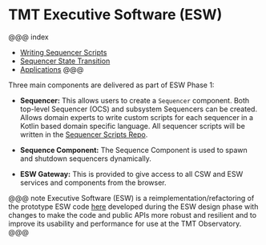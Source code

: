 

# TMT Executive Software (ESW)

@@@ index

- [Writing Sequencer Scripts](sequencer/scripts/scripts.md)
- [Sequencer State Transition](sequencer/state-transition.md)
- [Applications](apps/apps.md)
@@@

Three main components are delivered as part of ESW Phase 1:

* **Sequencer:** This allows users to create a `Sequencer` component. Both top-level Sequencer (OCS)
and subsystem Sequencers can be created. Allows domain experts to write custom scripts
for each sequencer in a Kotlin based domain specific language. All sequencer scripts will be written
in the [Sequencer Scripts Repo](https://github.com/tmtsoftware/sequencer-scripts).
* **Sequence Component:** The Sequence Component is used to spawn and shutdown sequencers dynamically.

* **ESW Gateway:** This is provided to give access to all CSW and ESW services and components from the
browser.

@@@ note
Executive Software (ESW) is a reimplementation/refactoring of the prototype ESW code [here](https://github.com/tmtsoftware/esw-prototype) 
developed during the ESW design phase with changes to make the code and public APIs
more robust and resilient and to improve its usability and performance for use at the
TMT Observatory.
@@@

